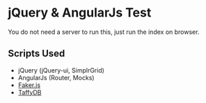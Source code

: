 jQuery & AngularJs Test
=======================
You do not need a server to run this, just run the index on browser.
## Scripts Used
- jQuery (jQuery-ui, SimplrGrid)
- AngularJs (Router, Mocks)
- [Faker.js](https://github.com/marak/Faker.js)
- [TaffyDB](https://github.com/typicaljoe/taffydb)

